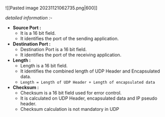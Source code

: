 ![[Pasted image 20231121062735.png|600]]

*detailed information :-*
- **Source Port :** 
	- It is a 16 bit field.
	- It identifies the port of the sending application.	
 - **Destination Port :**
	 - Destination Port is a 16 bit field.
	 - It identifies the port of the receiving application.
- **Length :**
	- Length is a 16 bit field.
	- It identifies the combined length of UDP Header and Encapsulated data.
	- `Length = Length of UDP Header + Length of encapsulated data`
- **Checksum :**
	- Checksum is a 16 bit field used for error control.
	- It is calculated on UDP Header, encapsulated data and IP pseudo header. 
	- Checksum calculation is not mandatory in UDP
